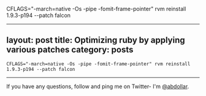 CFLAGS="-march=native -Os -pipe -fomit-frame-pointer" rvm reinstall 1.9.3-p194 --patch falcon

---
layout: post
title: Optimizing ruby by applying various patches
category: posts
---

    CFLAGS="-march=native -Os -pipe -fomit-frame-pointer" rvm reinstall 1.9.3-p194 --patch falcon
---

If you have any questions, follow and ping me on Twitter- I'm
[@abdollar][twitter].

[code]: http://github.com/abdollar
[twitter]: https://twitter.com/abdollar
